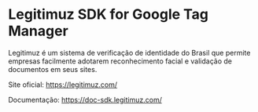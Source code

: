 # Legitimuz SDK for Google Tag Manager

Legitimuz é um sistema de verificação de identidade do Brasil que permite empresas facilmente adotarem reconhecimento facial e validação de documentos em seus sites.

Site oficial: https://legitimuz.com/

Documentação: https://doc-sdk.legitimuz.com/
